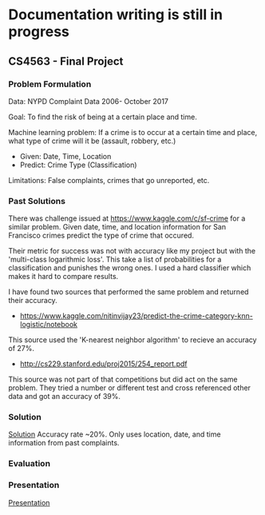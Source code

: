 # Documentation writing is still in progress
## CS4563 - Final Project

### Problem Formulation
Data:	NYPD Complaint Data 2006- October 2017

Goal: 	To find the risk of being at a certain place and time.

Machine learning problem: 
If a crime is to occur at a certain time and place, what type of crime will it be (assault, robbery, etc.)

* Given: Date, Time, Location
* Predict: Crime Type (Classification)

Limitations: False complaints, crimes that go unreported, etc.

### Past Solutions
There was challenge issued at https://www.kaggle.com/c/sf-crime for a similar problem. Given date, time, and location information for San Francisco crimes predict the type of crime that occured.

Their metric for success was not with accuracy like my project but with the 'multi-class logarithmic loss'. This take a list of probabilities for a classification and punishes the wrong ones. I used a hard classifier which makes it hard to compare results.

I have found two sources that performed the same problem and returned their accuracy.
* https://www.kaggle.com/nitinvijay23/predict-the-crime-category-knn-logistic/notebook

This source used the 'K-nearest neighbor algorithm' to recieve an accuracy of 27%.
* http://cs229.stanford.edu/proj2015/254_report.pdf

This source was not part of that competitions but did act on the same problem. They tried a number or different test and cross referenced other data and got an accuracy of 39%.


### Solution
[Solution](Crime_Project.ipynb)
Accuracy rate ~20%. Only uses location, date, and time information from past complaints.

### Evaluation

### Presentation
[Presentation](ML_Presentation.pdf)
